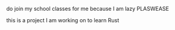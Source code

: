 do join my school classes for me because I am lazy PLASWEASE

this is a project I am working on to learn Rust